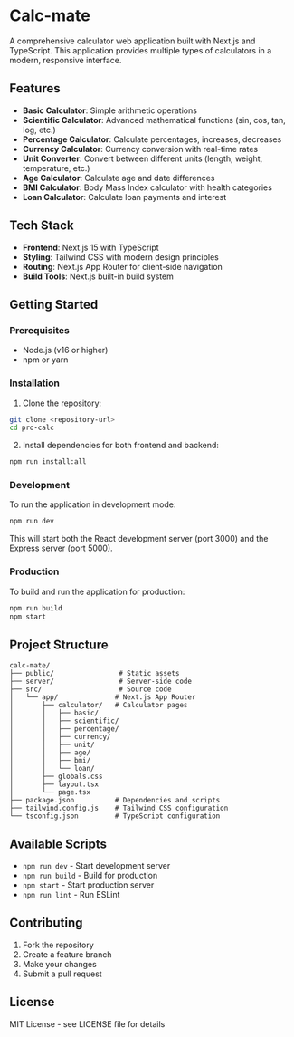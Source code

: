 # Calc-mate

A comprehensive calculator web application built with Next.js and TypeScript. This application provides multiple types of calculators in a modern, responsive interface.

## Features

- **Basic Calculator**: Simple arithmetic operations
- **Scientific Calculator**: Advanced mathematical functions (sin, cos, tan, log, etc.)
- **Percentage Calculator**: Calculate percentages, increases, decreases
- **Currency Calculator**: Currency conversion with real-time rates
- **Unit Converter**: Convert between different units (length, weight, temperature, etc.)
- **Age Calculator**: Calculate age and date differences
- **BMI Calculator**: Body Mass Index calculator with health categories
- **Loan Calculator**: Calculate loan payments and interest

## Tech Stack

- **Frontend**: Next.js 15 with TypeScript
- **Styling**: Tailwind CSS with modern design principles
- **Routing**: Next.js App Router for client-side navigation
- **Build Tools**: Next.js built-in build system

## Getting Started

### Prerequisites

- Node.js (v16 or higher)
- npm or yarn

### Installation

1. Clone the repository:
```bash
git clone <repository-url>
cd pro-calc
```

2. Install dependencies for both frontend and backend:
```bash
npm run install:all
```

### Development

To run the application in development mode:

```bash
npm run dev
```

This will start both the React development server (port 3000) and the Express server (port 5000).

### Production

To build and run the application for production:

```bash
npm run build
npm start
```

## Project Structure

```
calc-mate/
├── public/                # Static assets
├── server/                # Server-side code
├── src/                   # Source code
│   └── app/              # Next.js App Router
│       ├── calculator/   # Calculator pages
│       │   ├── basic/
│       │   ├── scientific/
│       │   ├── percentage/
│       │   ├── currency/
│       │   ├── unit/
│       │   ├── age/
│       │   ├── bmi/
│       │   └── loan/
│       ├── globals.css
│       ├── layout.tsx
│       └── page.tsx
├── package.json          # Dependencies and scripts
├── tailwind.config.js    # Tailwind CSS configuration
└── tsconfig.json         # TypeScript configuration
```

## Available Scripts

- `npm run dev` - Start development server
- `npm run build` - Build for production
- `npm start` - Start production server
- `npm run lint` - Run ESLint

## Contributing

1. Fork the repository
2. Create a feature branch
3. Make your changes
4. Submit a pull request

## License

MIT License - see LICENSE file for details
